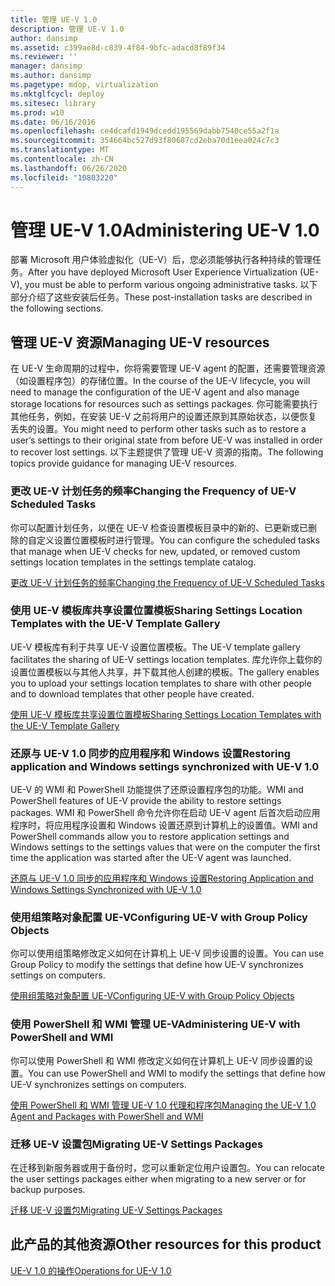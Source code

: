 ```yaml
---
title: 管理 UE-V 1.0
description: 管理 UE-V 1.0
author: dansimp
ms.assetid: c399ae8d-c839-4f84-9bfc-adacd8f89f34
ms.reviewer: ''
manager: dansimp
ms.author: dansimp
ms.pagetype: mdop, virtualization
ms.mktglfcycl: deploy
ms.sitesec: library
ms.prod: w10
ms.date: 06/16/2016
ms.openlocfilehash: ce4dcafd1949dcedd195569dabb7540ce55a2f1a
ms.sourcegitcommit: 354664bc527d93f80687cd2eba70d1eea024c7c3
ms.translationtype: MT
ms.contentlocale: zh-CN
ms.lasthandoff: 06/26/2020
ms.locfileid: "10803220"
---
```

# <span data-ttu-id="6f6f3-103">管理 UE-V 1.0</span><span class="sxs-lookup"><span data-stu-id="6f6f3-103">Administering UE-V 1.0</span></span>


<span data-ttu-id="6f6f3-104">部署 Microsoft 用户体验虚拟化（UE-V）后，您必须能够执行各种持续的管理任务。</span><span class="sxs-lookup"><span data-stu-id="6f6f3-104">After you have deployed Microsoft User Experience Virtualization (UE-V), you must be able to perform various ongoing administrative tasks.</span></span> <span data-ttu-id="6f6f3-105">以下部分介绍了这些安装后任务。</span><span class="sxs-lookup"><span data-stu-id="6f6f3-105">These post-installation tasks are described in the following sections.</span></span>

## <span data-ttu-id="6f6f3-106">管理 UE-V 资源</span><span class="sxs-lookup"><span data-stu-id="6f6f3-106">Managing UE-V resources</span></span>


<span data-ttu-id="6f6f3-107">在 UE-V 生命周期的过程中，你将需要管理 UE-V agent 的配置，还需要管理资源（如设置程序包）的存储位置。</span><span class="sxs-lookup"><span data-stu-id="6f6f3-107">In the course of the UE-V lifecycle, you will need to manage the configuration of the UE-V agent and also manage storage locations for resources such as settings packages.</span></span> <span data-ttu-id="6f6f3-108">你可能需要执行其他任务，例如，在安装 UE-V 之前将用户的设置还原到其原始状态，以便恢复丢失的设置。</span><span class="sxs-lookup"><span data-stu-id="6f6f3-108">You might need to perform other tasks such as to restore a user’s settings to their original state from before UE-V was installed in order to recover lost settings.</span></span> <span data-ttu-id="6f6f3-109">以下主题提供了管理 UE-V 资源的指南。</span><span class="sxs-lookup"><span data-stu-id="6f6f3-109">The following topics provide guidance for managing UE-V resources.</span></span>

### <span data-ttu-id="6f6f3-110">更改 UE-V 计划任务的频率</span><span class="sxs-lookup"><span data-stu-id="6f6f3-110">Changing the Frequency of UE-V Scheduled Tasks</span></span>

<span data-ttu-id="6f6f3-111">你可以配置计划任务，以便在 UE-V 检查设置模板目录中的新的、已更新或已删除的自定义设置位置模板时进行管理。</span><span class="sxs-lookup"><span data-stu-id="6f6f3-111">You can configure the scheduled tasks that manage when UE-V checks for new, updated, or removed custom settings location templates in the settings template catalog.</span></span>

[<span data-ttu-id="6f6f3-112">更改 UE-V 计划任务的频率</span><span class="sxs-lookup"><span data-stu-id="6f6f3-112">Changing the Frequency of UE-V Scheduled Tasks</span></span>](changing-the-frequency-of-ue-v-scheduled-tasks.md)

### <a href="" id="sharing-settings-location-templates-with-the-ue-v-template-gallery-"></a><span data-ttu-id="6f6f3-113">使用 UE-V 模板库共享设置位置模板</span><span class="sxs-lookup"><span data-stu-id="6f6f3-113">Sharing Settings Location Templates with the UE-V Template Gallery</span></span>

<span data-ttu-id="6f6f3-114">UE-V 模板库有利于共享 UE-V 设置位置模板。</span><span class="sxs-lookup"><span data-stu-id="6f6f3-114">The UE-V template gallery facilitates the sharing of UE-V settings location templates.</span></span> <span data-ttu-id="6f6f3-115">库允许你上载你的设置位置模板以与其他人共享，并下载其他人创建的模板。</span><span class="sxs-lookup"><span data-stu-id="6f6f3-115">The gallery enables you to upload your settings location templates to share with other people and to download templates that other people have created.</span></span>

[<span data-ttu-id="6f6f3-116">使用 UE-V 模板库共享设置位置模板</span><span class="sxs-lookup"><span data-stu-id="6f6f3-116">Sharing Settings Location Templates with the UE-V Template Gallery</span></span>](sharing-settings-location-templates-with-the-ue-v-template-gallery.md)

### <span data-ttu-id="6f6f3-117">还原与 UE-V 1.0 同步的应用程序和 Windows 设置</span><span class="sxs-lookup"><span data-stu-id="6f6f3-117">Restoring application and Windows settings synchronized with UE-V 1.0</span></span>

<span data-ttu-id="6f6f3-118">UE-V 的 WMI 和 PowerShell 功能提供了还原设置程序包的功能。</span><span class="sxs-lookup"><span data-stu-id="6f6f3-118">WMI and PowerShell features of UE-V provide the ability to restore settings packages.</span></span> <span data-ttu-id="6f6f3-119">WMI 和 PowerShell 命令允许你在启动 UE-V agent 后首次启动应用程序时，将应用程序设置和 Windows 设置还原到计算机上的设置值。</span><span class="sxs-lookup"><span data-stu-id="6f6f3-119">WMI and PowerShell commands allow you to restore application settings and Windows settings to the settings values that were on the computer the first time the application was started after the UE-V agent was launched.</span></span>

[<span data-ttu-id="6f6f3-120">还原与 UE-V 1.0 同步的应用程序和 Windows 设置</span><span class="sxs-lookup"><span data-stu-id="6f6f3-120">Restoring Application and Windows Settings Synchronized with UE-V 1.0</span></span>](restoring-application-and-windows-settings-synchronized-with-ue-v-10.md)

### <span data-ttu-id="6f6f3-121">使用组策略对象配置 UE-V</span><span class="sxs-lookup"><span data-stu-id="6f6f3-121">Configuring UE-V with Group Policy Objects</span></span>

<span data-ttu-id="6f6f3-122">你可以使用组策略修改定义如何在计算机上 UE-V 同步设置的设置。</span><span class="sxs-lookup"><span data-stu-id="6f6f3-122">You can use Group Policy to modify the settings that define how UE-V synchronizes settings on computers.</span></span>

[<span data-ttu-id="6f6f3-123">使用组策略对象配置 UE-V</span><span class="sxs-lookup"><span data-stu-id="6f6f3-123">Configuring UE-V with Group Policy Objects</span></span>](configuring-ue-v-with-group-policy-objects.md)

### <span data-ttu-id="6f6f3-124">使用 PowerShell 和 WMI 管理 UE-V</span><span class="sxs-lookup"><span data-stu-id="6f6f3-124">Administering UE-V with PowerShell and WMI</span></span>

<span data-ttu-id="6f6f3-125">你可以使用 PowerShell 和 WMI 修改定义如何在计算机上 UE-V 同步设置的设置。</span><span class="sxs-lookup"><span data-stu-id="6f6f3-125">You can use PowerShell and WMI to modify the settings that define how UE-V synchronizes settings on computers.</span></span>

[<span data-ttu-id="6f6f3-126">使用 PowerShell 和 WMI 管理 UE-V 1.0 代理和程序包</span><span class="sxs-lookup"><span data-stu-id="6f6f3-126">Managing the UE-V 1.0 Agent and Packages with PowerShell and WMI</span></span>](managing-the-ue-v-10-agent-and-packages-with-powershell-and-wmi.md)

### <span data-ttu-id="6f6f3-127">迁移 UE-V 设置包</span><span class="sxs-lookup"><span data-stu-id="6f6f3-127">Migrating UE-V Settings Packages</span></span>

<span data-ttu-id="6f6f3-128">在迁移到新服务器或用于备份时，您可以重新定位用户设置包。</span><span class="sxs-lookup"><span data-stu-id="6f6f3-128">You can relocate the user settings packages either when migrating to a new server or for backup purposes.</span></span>

[<span data-ttu-id="6f6f3-129">迁移 UE-V 设置包</span><span class="sxs-lookup"><span data-stu-id="6f6f3-129">Migrating UE-V Settings Packages</span></span>](migrating-ue-v-settings-packages.md)

## <span data-ttu-id="6f6f3-130">此产品的其他资源</span><span class="sxs-lookup"><span data-stu-id="6f6f3-130">Other resources for this product</span></span>


[<span data-ttu-id="6f6f3-131">UE-V 1.0 的操作</span><span class="sxs-lookup"><span data-stu-id="6f6f3-131">Operations for UE-V 1.0</span></span>](operations-for-ue-v-10.md)

 

 





